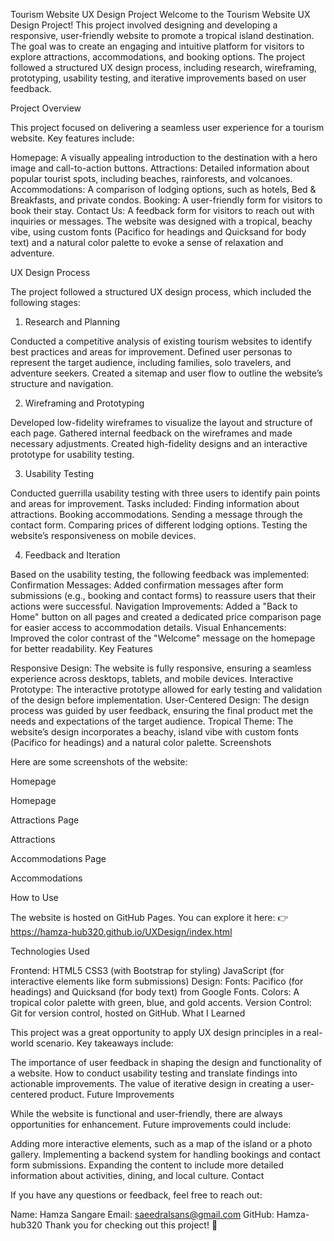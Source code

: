 Tourism Website UX Design Project
Welcome to the Tourism Website UX Design Project! This project involved designing and developing a responsive, user-friendly website to promote a tropical island destination. The goal was to create an engaging and intuitive platform for visitors to explore attractions, accommodations, and booking options. The project followed a structured UX design process, including research, wireframing, prototyping, usability testing, and iterative improvements based on user feedback.

Project Overview

This project focused on delivering a seamless user experience for a tourism website. Key features include:

Homepage: A visually appealing introduction to the destination with a hero image and call-to-action buttons.
Attractions: Detailed information about popular tourist spots, including beaches, rainforests, and volcanoes.
Accommodations: A comparison of lodging options, such as hotels, Bed & Breakfasts, and private condos.
Booking: A user-friendly form for visitors to book their stay.
Contact Us: A feedback form for visitors to reach out with inquiries or messages.
The website was designed with a tropical, beachy vibe, using custom fonts (Pacifico for headings and Quicksand for body text) and a natural color palette to evoke a sense of relaxation and adventure.

UX Design Process

The project followed a structured UX design process, which included the following stages:

1. Research and Planning

Conducted a competitive analysis of existing tourism websites to identify best practices and areas for improvement.
Defined user personas to represent the target audience, including families, solo travelers, and adventure seekers.
Created a sitemap and user flow to outline the website’s structure and navigation.

2. Wireframing and Prototyping

Developed low-fidelity wireframes to visualize the layout and structure of each page.
Gathered internal feedback on the wireframes and made necessary adjustments.
Created high-fidelity designs and an interactive prototype for usability testing.

3. Usability Testing

Conducted guerrilla usability testing with three users to identify pain points and areas for improvement.
Tasks included:
Finding information about attractions.
Booking accommodations.
Sending a message through the contact form.
Comparing prices of different lodging options.
Testing the website’s responsiveness on mobile devices.

4. Feedback and Iteration

Based on the usability testing, the following feedback was implemented:
Confirmation Messages: Added confirmation messages after form submissions (e.g., booking and contact forms) to reassure users that their actions were successful.
Navigation Improvements: Added a "Back to Home" button on all pages and created a dedicated price comparison page for easier access to accommodation details.
Visual Enhancements: Improved the color contrast of the "Welcome" message on the homepage for better readability.
Key Features

Responsive Design:
The website is fully responsive, ensuring a seamless experience across desktops, tablets, and mobile devices.
Interactive Prototype:
The interactive prototype allowed for early testing and validation of the design before implementation.
User-Centered Design:
The design process was guided by user feedback, ensuring the final product met the needs and expectations of the target audience.
Tropical Theme:
The website’s design incorporates a beachy, island vibe with custom fonts (Pacifico for headings) and a natural color palette.
Screenshots

Here are some screenshots of the website:

Homepage

Homepage

Attractions Page

Attractions

Accommodations Page

Accommodations

How to Use

The website is hosted on GitHub Pages. You can explore it here:
👉 https://hamza-hub320.github.io/UXDesign/index.html

Technologies Used

Frontend:
HTML5
CSS3 (with Bootstrap for styling)
JavaScript (for interactive elements like form submissions)
Design:
Fonts: Pacifico (for headings) and Quicksand (for body text) from Google Fonts.
Colors: A tropical color palette with green, blue, and gold accents.
Version Control:
Git for version control, hosted on GitHub.
What I Learned

This project was a great opportunity to apply UX design principles in a real-world scenario. Key takeaways include:

The importance of user feedback in shaping the design and functionality of a website.
How to conduct usability testing and translate findings into actionable improvements.
The value of iterative design in creating a user-centered product.
Future Improvements

While the website is functional and user-friendly, there are always opportunities for enhancement. Future improvements could include:

Adding more interactive elements, such as a map of the island or a photo gallery.
Implementing a backend system for handling bookings and contact form submissions.
Expanding the content to include more detailed information about activities, dining, and local culture.
Contact

If you have any questions or feedback, feel free to reach out:

Name: Hamza Sangare
Email: saeedralsans@gmail.com
GitHub: Hamza-hub320
Thank you for checking out this project! 🌴

